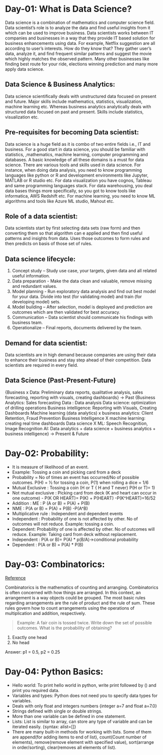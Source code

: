 # Day-01: What is Data Science?
Data science is a combination of mathematics and computer science field. Data scientist’s role is to analyze the data and find useful insights from it which 
can be used to improve business. 
Data scientists works between IT companies and businesses in a way that they provide IT based solution for business enhancements using data.
For example, Netflix suggestion are all according to user’s interests. How do they know that? They gather user’s data, analyze it, and find frequent similar 
patterns and suggest the movie which highly matches the observed pattern. Many other businesses like finding best route for your ride, elections winning 
prediction and many more apply data science. 

## Data Science & Business Analytics:
Data science scientifically deals with unstructured data focused on present and future. Major skills include mathematics, statistics, visualization, 
machine learning etc.
Whereas business analytics analytically deals with structured data focused on past and present. Skills include statistics, visualization etc.

## Pre-requisites for becoming Data scientist:
Data science is a huge field as it is combo of two entire fields i.e., IT and business. For a good start in data science, you should be familiar with 
statistics, ,mathematics, machine learning, computer programming and databases. A basic knowledge of all these domains is a must for data science. 
There are various tools and skills used in data science. For instance, when doing data analysis, you need to know programming languages like python or 
R and development environments like Jupyter, MATLAB or R studio etc. For data visualization you have cognos, Tableau and same programming languages stack. 
For data warehousing, you deal data bases things more specifically, so you got to know tools like informatica, AWS Redshift etc. For machine learning, 
you need to know ML algorithms and tools like Azure ML studio, Mahout etc.

## Role of a data scientist:
Data scientists start by first selecting data sets (raw form) and then converting them so that algorithm can e applied and then find useful patterns and 
insights from data. Uses those outcomes to form rules and then predicts on basis of those set of rules.

## Data science lifecycle:
1.	Concept study – Study use case, your targets, given data and all related useful information. 
2.	Data preparation - Make the data clean and valuable, remove missing and redundant values.
3.	Model planning - Run exploratory data analysis and find out best model for your data. Divide into test (for validating model) and train (for developing 
  	model) sets.
4.	Model building – After selection, model is deployed and prediction are outcomes which are then validated for best accuracy. 
5.	Communication – Data scientist should communicate his findings with business team.
6.	Operationalize – Final reports, documents delivered by the team.

## Demand for data scientist: 
Data scientists are in high demand because companies are using their data to enhance their business and stay step ahead of their competition. 
Data scientists are required in every field. 
 
## Data Science (Past-Present-Future)
{Business x Data: Preliminary data reports, qualitative analysis, sales forecasting, reporting with visuals, creating dashboards} -> Past
{Business Analytics: Sales forecasting
Data : Data analysis
Data science: optimization of drilling operations
Business intelligence: Reporting with Visuals, Creating Dashboards
Machine learning (data analytics) x business analytics: Client Retention, Fraud Prevention
Business Intelligence X machine learning: creating real time dashboards
Data science X ML: Speech Recognition, Image Recognition
AI: Data analytics + data science + business analytics + business intelligence} -> Present & Future

# Day-02: Probability:
-	It is measure of likelihood of an event.
-	Example: Tossing a coin and picking card from a deck
-	Probability = No of times an event has occurred/No of possible outcomes. P(H) = ½ for tossing a coin, P(1) when rolling a dice = 1/6
-	Mutual Exclusive : Tossing a coin (H or T { H and T never}   P(H or T)= 1)
-	Not mutual exclusive : Picking card from deck (K and heart can occur in one outcome) - P(K OR HEART)= P(K) + P(HEART) -P(K^HEART)=16/52
-	Addition : ME : P (A or B) = P(A) + P(B)
-	NME : P(A or B) = P(A) + P(B) -P(A^B) 
-	Multiplicative rule : Independent and dependent events
-	Independent : Probability of one is not affected by other. No of outcomes will not reduce. Example: tossing a coin.
-	Dependent: Probability of  one is affected by other. No of outcomes will reduce. Example: Taking card from deck without replacement.
-	Independent : P(A or B)= P(A) * p(B/A)->conditional probability
-	Dependent : P(A or B) = P(A) * P(B)

# Day-03: Combinatorics:

[Reference](https://medium.com/@kirk.borne/data-science-meets-combinatorics-29738280342e)

Combinatorics is the mathematics of counting and arranging. Combinatorics is often concerned with how things are arranged. In this context, an arrangement 
is a way objects could be grouped. The most basic rules regarding arrangements are the rule of product and the rule of sum. These rules govern how to count 
arrangements using the operations of multiplication and addition, respectively.
>Example: A fair coin is tossed twice. Write down the set of possible outcomes. What is the probability of obtaining?
1. Exactly one head
2. No head

Answer: p1 =  0.5, p2 =  0.25

# Day-04: Python Basics: 
-	Hello world: To print hello world in python, write print followed by () and print you required data.
-	Variables and types: Python does not need you to specify data types for variables.
-	Deals with only float and integers numbers {integer a=7 and float a=7.0}
-	Strings defined with single or double strings.
-	More than one variable can be defined in one statement.
-	Lists: List is similar to array, can store any type of variable and can be iterated easily. {syntax: alist=[]}
-	There are many built-in methods for working with lists. Some of them are append(for adding items to end of list), count(Count number of elements), 
remove(remove element with specified value), sort(arrange in order/sorting), clear(removes all elements of list).
